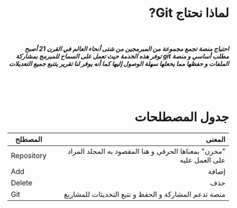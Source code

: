 # <div dir =rtl >لماذا نحتاج Git?</div>

<br>

##### <div dir =rtl > احتياج منصة تجمع مجموعة من المبرمجين من شتى أنحاء العالم في القرن 21 أصبح مطلب أساسي و منصة git توفر هذه الخدمة حيث تعمل على السماح للمبرمج بمشاركة الملفات و حفظها مما يحعلها سهلة الوصول إليها كما أنه يوفر لنا تقرير يتتبع جميع التعديلات   </div>

<br>
<br>

# <div dir = rtl > جدول المصطلحات  </div>


|<div dir =rtl >المصطلح </div>     | <div dir =rtl> المعنى</div>   
|--------------------------------|------------------------------------------:|
|Repository |<div dir =rtl >"مخزن" بمعناها الحرفي و هنا المقصود به المجلد المراد على العمل عليه  </div>           
|Add |<div dir =rtl > إضافة   </div> 
|Delete |<div dir =rtl > حذف   </div> 
|Git |<div dir =rtl > منصة تدعم المشاركة و الحفظ و تتبع التحديثات للمشاريع    </div> 

<br>
<br>
<br>




